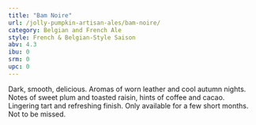 ```yaml
---
title: "Bam Noire"
url: /jolly-pumpkin-artisan-ales/bam-noire/
category: Belgian and French Ale
style: French & Belgian-Style Saison
abv: 4.3
ibu: 0
srm: 0
upc: 0
---
```

Dark, smooth, delicious.  Aromas of worn leather and cool autumn nights. Notes of sweet plum and toasted raisin, hints of coffee and cacao. Lingering tart and refreshing finish.  Only available for a few short months.  Not to be missed.

